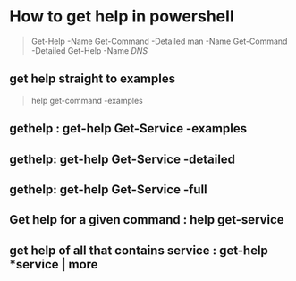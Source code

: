 # How to get help in powershell
> Get-Help -Name Get-Command -Detailed
> man -Name Get-Command -Detailed
> Get-Help -Name *DNS*

## get help straight to examples
> help get-command -examples

## gethelp : get-help Get-Service -examples
## gethelp: get-help Get-Service -detailed
## gethelp: get-help Get-Service -full

## Get help for a given command : help get-service 
## get help of all that contains service : get-help *service | more 

